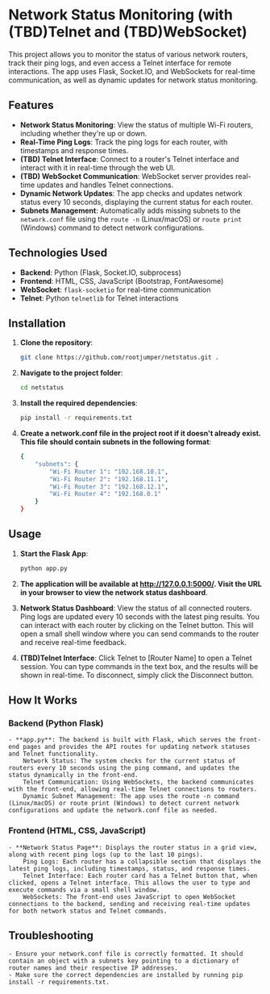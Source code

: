 # Network Status Monitoring (with (TBD)Telnet and (TBD)WebSocket)

This project allows you to monitor the status of various network routers, track their ping logs, and even access a Telnet interface for remote interactions. The app uses Flask, Socket.IO, and WebSockets for real-time communication, as well as dynamic updates for network status monitoring.

## Features

- **Network Status Monitoring**: View the status of multiple Wi-Fi routers, including whether they're up or down.
- **Real-Time Ping Logs**: Track the ping logs for each router, with timestamps and response times.
- **(TBD) Telnet Interface**: Connect to a router's Telnet interface and interact with it in real-time through the web UI.
- **(TBD) WebSocket Communication**: WebSocket server provides real-time updates and handles Telnet connections.
- **Dynamic Network Updates**: The app checks and updates network status every 10 seconds, displaying the current status for each router.
- **Subnets Management**: Automatically adds missing subnets to the `network.conf` file using the `route -n` (Linux/macOS) or `route print` (Windows) command to detect network configurations.

## Technologies Used

- **Backend**: Python (Flask, Socket.IO, subprocess)
- **Frontend**: HTML, CSS, JavaScript (Bootstrap, FontAwesome)
- **WebSocket**: `flask-socketio` for real-time communication
- **Telnet**: Python `telnetlib` for Telnet interactions

## Installation

1. **Clone the repository**:
   ```bash
   git clone https://github.com/rootjumper/netstatus.git .

2. **Navigate to the project folder**:
    ```bash
    cd netstatus

3. **Install the required dependencies**:
    ```bash
    pip install -r requirements.txt

4. **Create a network.conf file in the project root if it doesn't already exist. This file should contain subnets in the following format**:
    ```bash
    {
        "subnets": {
            "Wi-Fi Router 1": "192.168.10.1",
            "Wi-Fi Router 2": "192.168.11.1",
            "Wi-Fi Router 3": "192.168.12.1",
            "Wi-Fi Router 4": "192.168.0.1"
        }
    }

## Usage

1. **Start the Flask App**:
    ```bash
    python app.py

2. **The application will be available at http://127.0.0.1:5000/. Visit the URL in your browser to view the network status dashboard**.

3. **Network Status Dashboard**:
    View the status of all connected routers.
    Ping logs are updated every 10 seconds with the latest ping results.
    You can interact with each router by clicking on the Telnet button. This will open a small shell window where you can send commands to the router and receive real-time feedback.

4. **(TBD)Telnet Interface**:
    Click Telnet to [Router Name] to open a Telnet session.
    You can type commands in the text box, and the results will be shown in real-time.
    To disconnect, simply click the Disconnect button.

## How It Works
### Backend (Python Flask)

    - **app.py**: The backend is built with Flask, which serves the front-end pages and provides the API routes for updating network statuses and Telnet functionality.
        Network Status: The system checks for the current status of routers every 10 seconds using the ping command, and updates the status dynamically in the front-end.
        Telnet Communication: Using WebSockets, the backend communicates with the front-end, allowing real-time Telnet connections to routers.
        Dynamic Subnet Management: The app uses the route -n command (Linux/macOS) or route print (Windows) to detect current network configurations and update the network.conf file as needed.

### Frontend (HTML, CSS, JavaScript)

    - **Network Status Page**: Displays the router status in a grid view, along with recent ping logs (up to the last 10 pings).
        Ping Logs: Each router has a collapsible section that displays the latest ping logs, including timestamps, status, and response times.
        Telnet Interface: Each router card has a Telnet button that, when clicked, opens a Telnet interface. This allows the user to type and execute commands via a small shell window.
        WebSockets: The front-end uses JavaScript to open WebSocket connections to the backend, sending and receiving real-time updates for both network status and Telnet commands.

## Troubleshooting

    - Ensure your network.conf file is correctly formatted. It should contain an object with a subnets key pointing to a dictionary of router names and their respective IP addresses.
    - Make sure the correct dependencies are installed by running pip install -r requirements.txt.
